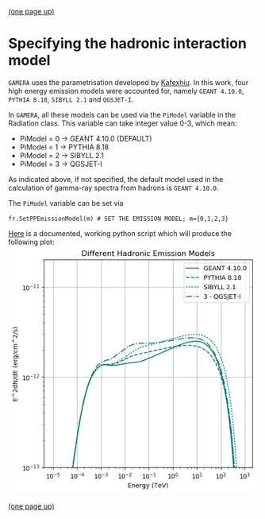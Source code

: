 [(one page up)](tutorials_main.md)

# Specifying the hadronic interaction model

`GAMERA` uses the parametrisation developed by [Kafexhiu](http://adsabs.harvard.edu/abs/2014PhRvD..90l3014K). In this work, four high energy emission 
models were accounted for, namely `GEANT 4.10.0`, `PYTHIA 8.18`, `SIBYLL 2.1` and `QGSJET-I`. 

In `GAMERA`, all these models can be used via the `PiModel` variable in the Radiation 
class. This variable can take integer value 0-3, which mean:
- PiModel = 0 -> GEANT 4.10.0 (DEFAULT)
- PiModel = 1 -> PYTHIA 8.18
- PiModel = 2 -> SIBYLL 2.1
- PiModel = 3 -> QGSJET-I

As indicated above, if not specified, the default model used in the calculation 
of gamma-ray spectra from hadrons is `GEANT 4.10.0`. 

The `PiModel` variable can be set via 

```
fr.SetPPEmissionModel(m) # SET THE EMISSION MODEL; m={0,1,2,3}
```

[Here](hadronic_emission_models.py)  is a documented, working python script which will produce the following plot: 
![hadronic_emission_models_SEDs](hadronic_emission_models_SEDs.png)

[(one page up)](tutorials_main.md)
